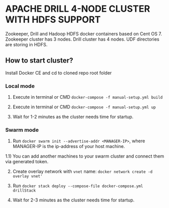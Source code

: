 # APACHE DRILL 4-NODE CLUSTER WITH HDFS SUPPORT

Zookeeper, Drill and Hadoop HDFS docker containers based on Cent OS 7. 
Zookeeper cluster has 3 nodes.
Drill cluster has 4 nodes.
UDF directories are storing in HDFS.

## How to start cluster?

Install Docker CE and cd to cloned repo root folder

### Local mode 

1) Execute in terminal or CMD `docker-compose -f manual-setup.yml build`

2) Execute in terminal or CMD `docker-compose -f manual-setup.yml up`

3) Wait for 1-2 minutes as the cluster needs time for startup.

### Swarm mode

1) Run `docker swarm init --advertise-addr <MANAGER-IP>`, where MANAGER-IP is the ip-address of your host machine.

1.1) You can add another machines to your swarm cluster and connect them via generated token.

2) Create overlay network with `vnet` name: `docker network create -d overlay vnet'`

3) Run `docker stack deploy --compose-file docker-compose.yml drillStack`

4) Wait for 2-3 minutes as the cluster needs time for startup.
